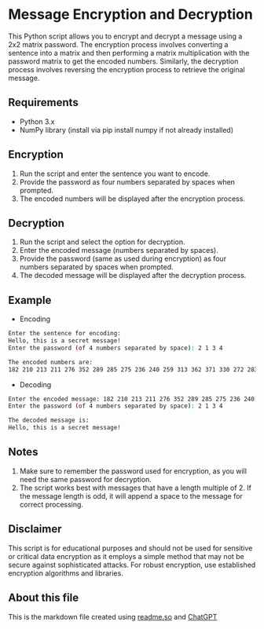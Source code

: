 # Message Encryption and Decryption

This Python script allows you to encrypt and decrypt a message using a 2x2 matrix password. The encryption process involves converting a sentence into a matrix and then performing a matrix multiplication with the password matrix to get the encoded numbers. Similarly, the decryption process involves reversing the encryption process to retrieve the original message.

## Requirements
- Python 3.x
- NumPy library (install via pip install numpy if not already installed)

## Encryption
1. Run the script and enter the sentence you want to encode.
2. Provide the password as four numbers separated by spaces when prompted.
3. The encoded numbers will be displayed after the encryption process.

## Decryption
1. Run the script and select the option for decryption.
2. Enter the encoded message (numbers separated by spaces).
3. Provide the password (same as used during encryption) as four  numbers separated by spaces when prompted.
4. The decoded message will be displayed after the decryption process.

## Example

- Encoding
```bash
Enter the sentence for encoding:
Hello, this is a secret message!
Enter the password (of 4 numbers separated by space): 2 1 3 4

The encoded numbers are:
182 210 213 211 276 352 289 285 275 236 240 259 313 362 371 330 272 283 

```

- Decoding 
```bash
Enter the encoded message: 182 210 213 211 276 352 289 285 275 236 240 259 313 362 371 330 272 283
Enter the password (of 4 numbers separated by space): 2 1 3 4

The decoded message is:
Hello, this is a secret message!

```

## Notes
1. Make sure to remember the password used for encryption, as you will need the same password for decryption.
2. The script works best with messages that have a length multiple of 2. If the message length is odd, it will append a space to the message for correct processing.

## Disclaimer
This script is for educational purposes and should not be used for sensitive or critical data encryption as it employs a simple method that may not be secure against sophisticated attacks. For robust encryption, use established encryption algorithms and libraries.



## About this file
This is the markdown file created using [readme.so](https://readme.so/) and [ChatGPT](https://chat.openai.com/)